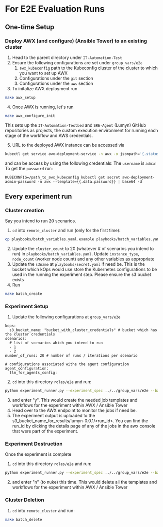 # For E2E Evaluation Runs

## One-time Setup
### Deploy AWX (and configure) (Ansible Tower)  to an existing cluster
1. Head to the parent directory under `IT-Automation-Test`
2. Ensure the following configurations are set under `group_vars/e2e`
    1. `awx_kubeconfig` path to the Kubeconfig cluster of the cluster to which you want to set up AWX
    2. Configurations under the `git` section
    3. Configurations under the `aws` section
3. To initalize AWX deployment run
```bash
make awx_setup
```
4. Once AWX is running,  let's run
```bash
make awx_configure_init
```
This sets up the `IT-Automation-Testbed` and `SRE-Agent` (Lumyn) GitHub repositories as projects, the custom execution environment for running each stage of the workflow and AWS credentials. 

5. URL to the deployed AWX instance can be accessed via
```bash
kubectl get service awx-deployment-service -n awx -o jsonpath='{.status.loadBalancer.ingress[0].hostname}'
```
and can be access by using the following credentials:
The `username` is `admin`
To get the `password` run:
```
KUBECONFIG=/path_to_awx_kubeconfig kubectl get secret awx-deployment-admin-password -n awx --template={{.data.password}} | base64 -d
```

## Every experiment run
### Cluster creation
Say you intend to run 20 scenarios. 
1. `cd` into `remote_cluster` and run (only for the first time):
```bash
cp playbooks/batch_variables.yaml.example playbooks/batch_variables.yaml
```
2. Update the `cluster_count` to 20 (whatever # of scenarios you intend to run) in `playbooks/batch_variables.yaml`. Update `instance_type`, `node_count` (worker node count) and any other variables as appropriate
3. Update the `s3name` at `playbooks/secret.yaml` if need be. This is the bucket which kOps would use store the Kubernetes configurations to be used in the running the experiment step. Please ensure the s3 bucket exists
4. Run
```bash
make batch_create
```

### Experiment Setup
1. Update the following configurations at `group_vars/e2e`
```
kops:
  s3_bucket_name: "bucket_with_cluster_credentials" # bucket which has the cluster credentials
scenarios:
  # list of scenarios which you intend to run
  - 1
  - 2
number_of_runs: 20 # number of runs / iterations per scenario

# configurations associated withe the agent configuration
agent_configuration:
  llm_for_agents_config:
```
2. `cd` into this directory `roles/e2e` and run:
```bash
python experiment_runner.py --experiment_spec ../../group_vars/e2e --batch_variables ../../remote_cluster/playbooks/batch_variables.yaml --path ../../
```
3. and enter "y". This would create the needed job templates and workflows for the experiment within AWX / Ansible Tower
4. Head over to the AWX endpoint to monitor the jobs if need be.
5. The experiment output is uploaded to the s3_bucket_name_for_results/lumyn-0.0.1/<run_id>. You can find the run_id by clicking the details page of any of the jobs in the awx console that were part of the experiment.

### Experiment Destruction
Once the experiment is complete
1. `cd` into this directory `roles/e2e` and run:
```bash
python experiment_runner.py --experiment_spec ../../group_vars/e2e --batch_variables ../../remote_cluster/playbooks/batch_variables.yaml --path ../../
```
2. and enter "n" (to nuke) this time. This would delete all the templates and workflows for the experiment within AWX / Ansible Tower

### Cluster Deletion
1. `cd` into `remote_cluster` and run:
```bash
make batch_delete
```
